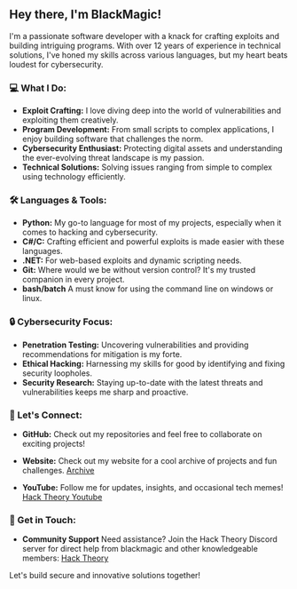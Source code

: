 ## Hey there, I'm BlackMagic!

I'm a passionate software developer with a knack for crafting exploits and building intriguing programs. With over 12 years of experience in technical solutions, I've honed my skills across various languages, but my heart beats loudest for cybersecurity.

### 💻 What I Do:
- **Exploit Crafting:** I love diving deep into the world of vulnerabilities and exploiting them creatively.
- **Program Development:** From small scripts to complex applications, I enjoy building software that challenges the norm.
- **Cybersecurity Enthusiast:** Protecting digital assets and understanding the ever-evolving threat landscape is my passion.
- **Technical Solutions:** Solving issues ranging from simple to complex using technology efficiently. 

### 🛠️ Languages & Tools:
- **Python:** My go-to language for most of my projects, especially when it comes to hacking and cybersecurity.
- **C#/C:** Crafting efficient and powerful exploits is made easier with these languages.
- **.NET:** For web-based exploits and dynamic scripting needs.
- **Git:** Where would we be without version control? It's my trusted companion in every project.
- **bash/batch** A must know for using the command line on windows or linux.

### 🔒 Cybersecurity Focus:
- **Penetration Testing:** Uncovering vulnerabilities and providing recommendations for mitigation is my forte.
- **Ethical Hacking:** Harnessing my skills for good by identifying and fixing security loopholes.
- **Security Research:** Staying up-to-date with the latest threats and vulnerabilities keeps me sharp and proactive.

### 👥 Let's Connect:
- **GitHub:** Check out my repositories and feel free to collaborate on exciting projects!
- **Website:** Check out my website for a cool archive of projects and fun challenges.
[Archive](https://blackmagic.6te.net/thejuice.html)

- **YouTube:** Follow me for updates, insights, and occasional tech memes!
[Hack Theory Youtube](https://www.youtube.com/channel/UCObur46C89zRnv71YHZb1tg)


### 📩 Get in Touch:
- **Community Support** Need assistance? Join the Hack Theory Discord server for direct help from blackmagic and other knowledgeable members:
[Hack Theory](https://discord.gg/ADspmx3f)

Let's build secure and innovative solutions together!
